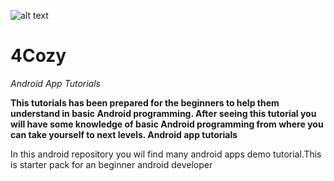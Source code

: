 ![alt text](https://github.com/akshaysunilmasram/Android/blob/master/favicon.png)

# 4Cozy
*Android App Tutorials*

**This tutorials has been prepared for the beginners to help them understand in basic Android programming. After seeing this tutorial you will have some knowledge of basic Android programming from where you can take yourself to next levels. Android app tutorials**

In this android repository you wil find many android apps demo tutorial.This is starter pack for an beginner android developer
